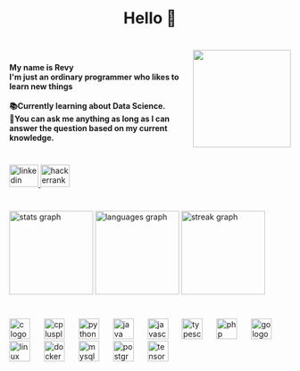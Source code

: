 <h1 align="center">Hello 👋</h1>

###

<br clear="both">

<img align="right" height="175" src="https://i.pinimg.com/originals/8e/ad/82/8ead820f1acc60537136c09b8171eac7.gif"  />

###

<h4 align="left">My name is Revy<br>I'm just an ordinary programmer who likes to learn new things<br><br>📚Currently learning about Data Science.<br>💭You can ask me anything as long as I can answer the question based on my current knowledge.</h4>

###

<br clear="both">

<div align="left">
  <a href="https://www.linkedin.com/in/revyprm/" target="_blank">
    <img src="https://raw.githubusercontent.com/maurodesouza/profile-readme-generator/master/src/assets/icons/social/linkedin/default.svg" width="52" height="40" alt="linkedin logo"  />
  </a>
  <a href="https://www.hackerrank.com/profile/Kuramon" target="_blank">
    <img src="https://raw.githubusercontent.com/maurodesouza/profile-readme-generator/master/src/assets/icons/social/hackerrank/default.svg" width="52" height="40" alt="hackerrank logo"  />
  </a>
</div>

###

<br clear="both">

<div align="left">
  <img src="https://github-readme-stats.vercel.app/api?username=revprm&hide_title=false&hide_rank=false&show_icons=true&include_all_commits=true&count_private=true&disable_animations=false&theme=tokyonight&locale=en&hide_border=true&order=1" height="150" alt="stats graph"  />
  <img src="https://github-readme-stats.vercel.app/api/top-langs?username=revprm&locale=en&hide_title=false&layout=compact&card_width=320&langs_count=8&theme=tokyonight&hide_border=true&order=2" height="150" alt="languages graph"  />
  <img src="https://streak-stats.demolab.com?user=revprm&locale=en&mode=weekly&theme=tokyonight&hide_border=true&border_radius=10&order=3" height="150" alt="streak graph"  />
</div>

###

<br clear="both">

<div align="left">
  <img src="https://skillicons.dev/icons?i=c" height="37" alt="c logo"  />
  <img width="17" />
  <img src="https://skillicons.dev/icons?i=cpp" height="37" alt="cplusplus logo"  />
  <img width="17" />
  <img src="https://skillicons.dev/icons?i=py" height="37" alt="python logo"  />
  <img width="17" />
  <img src="https://skillicons.dev/icons?i=java" height="37" alt="java logo"  />
  <img width="17" />
  <img src="https://skillicons.dev/icons?i=js" height="37" alt="javascript logo"  />
  <img width="17" />
  <img src="https://skillicons.dev/icons?i=ts" height="37" alt="typescript logo"  />
  <img width="17" />
  <img src="https://skillicons.dev/icons?i=php" height="37" alt="php logo"  />
  <img width="17" />
  <img src="https://skillicons.dev/icons?i=go" height="37" alt="go logo"  />
  <img width="17" />
  <img src="https://skillicons.dev/icons?i=linux" height="37" alt="linux logo"  />
  <img width="17" />
  <img src="https://skillicons.dev/icons?i=docker" height="37" alt="docker logo"  />
  <img width="17" />
  <img src="https://skillicons.dev/icons?i=mysql" height="37" alt="mysql logo"  />
  <img width="17" />
  <img src="https://skillicons.dev/icons?i=postgres" height="37" alt="postgresql logo"  />
  <img width="17" />
  <img src="https://skillicons.dev/icons?i=tensorflow" height="37" alt="tensorflow logo"  />
</div>

###
